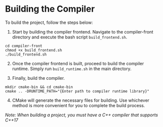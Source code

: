 # Building the Compiler

To build the project, follow the steps below:

1. Start by building the compiler frontend. Navigate to the compiler-front directory and execute the bash script `build_frontend.sh`.

```
cd compiler-front
chmod +x build_frontend.sh
./build_frontend.sh
```

2. Once the compiler frontend is built, proceed to build the compiler runtime. Simply run `build_runtime.sh` in the main directory.

3. Finally, build the compiler.

```
mkdir cmake-bin && cd cmake-bin
cmake .. -DRUNTIME_PATH="{Enter path to compiler runtime library}"
```

4. CMake will generate the necessary files for building. Use whichever method is more convenient for you to complete the build process.

*Note: When building a project, you must have a C++ compiler that supports C++17*
